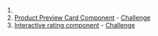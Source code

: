 1. []()
2. [Product Preview Card Component](./product-preview-card-component) - [Challenge](https://www.frontendmentor.io/solutions/product-preview-card-component-UytDN6E0Lg)
3. [Interactive rating component](./interactive-rating-component) - [Challenge](https://www.frontendmentor.io/challenges/interactive-rating-component-koxpeBUmI)

